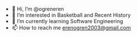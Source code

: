 - 👋 Hi, I’m @ogreneren
- 👀 I’m interested in Basketball and Recent History
- 🌱 I’m currently learning Software Engineering
- 📫 How to reach me erenogren2003@gmail.com

<!---
ogreneren/ogreneren is a ✨ special ✨ repository because its `README.md` (this file) appears on your GitHub profile.
You can click the Preview link to take a look at your changes.
--->
